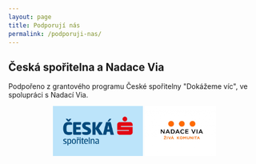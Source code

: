 ```yaml
---
layout: page
title: Podporují nás
permalink: /podporuji-nas/
---
```


<style>
.logos { text-align: center; }
.logos img { display: inline; }
</style>


## Česká spořitelna a Nadace Via

Podpořeno z grantového programu České spořitelny "Dokážeme víc", ve spolupráci s Nadací Via.

<div class="logos">
<img src="/assets/podporuji/logo-csas.png" height="100" />
<img src="/assets/podporuji/Logo_Ziva-komunita.jpg" height="100" />
</div>
